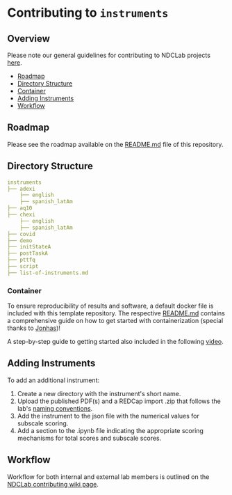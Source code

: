 # Contributing to `instruments`

## Overview
Please note our general guidelines for contributing to NDCLab projects [here](https://ndclab.github.io/wiki/docs/contributing.html).

* [Roadmap](#Roadmap)  
* [Directory Structure](#Directory-Structure)  
* [Container](#Container)
* [Adding Instruments](#Adding-Instruments)
* [Workflow](#Workflow)  

## Roadmap
Please see the roadmap available on the [README.md](https://github.com/NDCLab/template-tool/blob/main/README.md) file of this repository.

## Directory Structure

```yml
instruments
├── adexi
    ├── english
    ├── spanish_latAm
├── aq10
├── chexi
    ├── english
    ├── spanish_latAm
├── covid
├── demo
├── initStateA
├── postTaskA
├── pttfq
├── script
├── list-of-instruments.md
```


### Container
To ensure reproducibility of results and software, a default docker file is included with this template repository. The respective [README.md](https://github.com/NDCLab/template-tool/tree/main/container) contains a comprehensive guide on how to get started with containerization (special thanks to [Jonhas](https://github.com/Jonhas))!

A step-by-step guide to getting started also included in the following [video](https://www.youtube.com/watch?v=oO8n3y23b6M). 

## Adding Instruments
To add an additional instrument:
1. Create a new directory with the instrument's short name.
2. Upload the published PDF(s) and a REDCap import .zip that follows the lab's [naming conventions](https://ndclab.github.io/wiki/docs/etiquette/naming-conventions.html#redcap).
3. Add the instrument to the json file with the numerical values for subscale scoring.
4. Add a section to the .ipynb file indicating the appropriate scoring mechanisms for total scores and subscale scores.

## Workflow
Workflow for both internal and external lab members is outlined on the [NDCLab contributing wiki page](https://ndclab.github.io/wiki/docs/contributing.html). 
